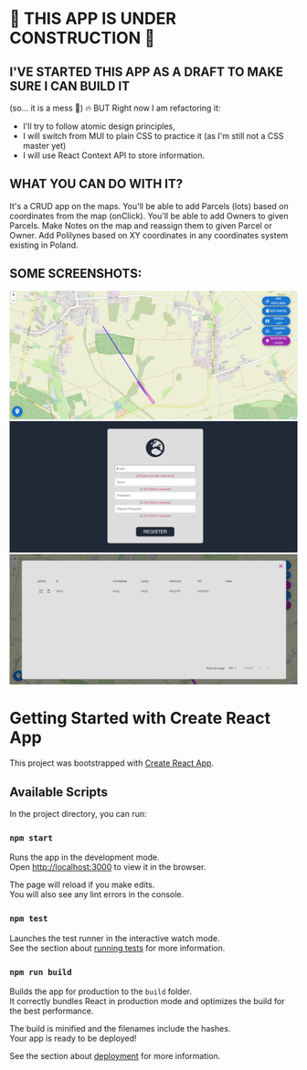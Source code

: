# :construction: THIS APP IS UNDER CONSTRUCTION :construction:

## I'VE STARTED THIS APP AS A DRAFT TO MAKE SURE I CAN BUILD IT
(so... it is a mess :poop:)
:fire: BUT Right now I am refactoring it:
- I'll try to follow atomic design principles,
- I will switch from MUI to plain CSS to practice it (as I'm still not a CSS master yet)
- I will use React Context API to store information.

## WHAT YOU CAN DO WITH IT?
It's a CRUD app on the maps. You'll be able to add Parcels (lots) based on coordinates from the map (onClick).
You'll be able to add Owners to given Parcels. 
Make Notes on the map and reassign them to given Parcel or Owner.
Add Polilynes based on XY coordinates in any coordinates system existing in Poland.

## SOME SCREENSHOTS:

![screenshot](https://raw.githubusercontent.com/ARTMUC/parcel-nerd-frontend/master/screenshots/Capture.PNG "screenshot")
![screenshot](https://raw.githubusercontent.com/ARTMUC/parcel-nerd-frontend/master/screenshots/Capture2.PNG "screenshot")
![screenshot](https://raw.githubusercontent.com/ARTMUC/parcel-nerd-frontend/master/screenshots/Capture3.PNG "screenshot")

# Getting Started with Create React App

This project was bootstrapped with [Create React App](https://github.com/facebook/create-react-app).

## Available Scripts

In the project directory, you can run:

### `npm start`

Runs the app in the development mode.\
Open [http://localhost:3000](http://localhost:3000) to view it in the browser.

The page will reload if you make edits.\
You will also see any lint errors in the console.

### `npm test`

Launches the test runner in the interactive watch mode.\
See the section about [running tests](https://facebook.github.io/create-react-app/docs/running-tests) for more information.

### `npm run build`

Builds the app for production to the `build` folder.\
It correctly bundles React in production mode and optimizes the build for the best performance.

The build is minified and the filenames include the hashes.\
Your app is ready to be deployed!

See the section about [deployment](https://facebook.github.io/create-react-app/docs/deployment) for more information.
